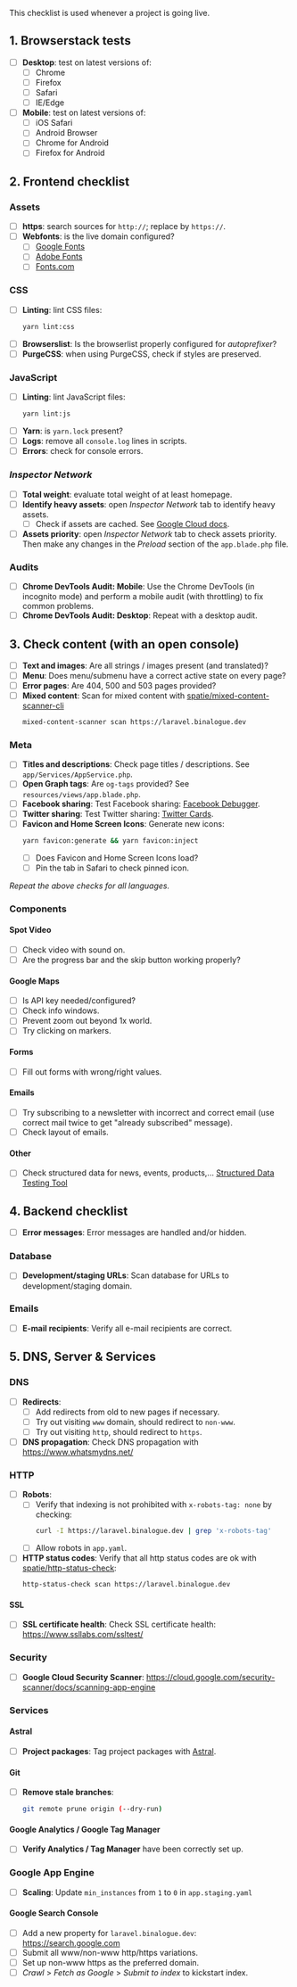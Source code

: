 This checklist is used whenever a project is going live.

## 1. Browserstack tests

- [ ] **Desktop**: test on latest versions of:
  - [ ] Chrome
  - [ ] Firefox
  - [ ] Safari
  - [ ] IE/Edge
- [ ] **Mobile**: test on latest versions of:
  - [ ] iOS Safari
  - [ ] Android Browser
  - [ ] Chrome for Android
  - [ ] Firefox for Android

## 2. Frontend checklist

### Assets

- [ ] **https**: search sources for `http://`; replace by `https://`.
- [ ] **Webfonts**: is the live domain configured?
  - [ ] [Google Fonts](https://fonts.google.com/)
  - [ ] [Adobe Fonts](https://fonts.adobe.com/)
  - [ ] [Fonts.com](https://www.fonts.com/)

### CSS

- [ ] **Linting**: lint CSS files:
  ```bash
  yarn lint:css
  ```
- [ ] **Browserslist**: Is the browserlist properly configured for _autoprefixer_?
- [ ] **PurgeCSS**: when using PurgeCSS, check if styles are preserved.

### JavaScript

- [ ] **Linting**: lint JavaScript files:
  ```bash
  yarn lint:js
  ```
- [ ] **Yarn**: is `yarn.lock` present?
- [ ] **Logs**: remove all `console.log` lines in scripts.
- [ ] **Errors**: check for console errors.

### _Inspector Network_

- [ ] **Total weight**: evaluate total weight of at least homepage.
- [ ] **Identify heavy assets**: open _Inspector Network_ tab to identify heavy assets.
  - [ ] Check if assets are cached. See [Google Cloud docs](https://cloud.google.com/appengine/docs/standard/python/config/appref#default_expiration).
- [ ] **Assets priority**: open _Inspector Network_ tab to check assets priority. Then make any changes in the _Preload_ section of the `app.blade.php` file.

### Audits

- [ ] **Chrome DevTools Audit: Mobile**: Use the Chrome DevTools (in incognito mode) and perform a mobile audit (with throttling) to fix common problems.
- [ ] **Chrome DevTools Audit: Desktop**: Repeat with a desktop audit.

## 3. Check content (with an open console)

- [ ] **Text and images**: Are all strings / images present (and translated)?
- [ ] **Menu**: Does menu/submenu have a correct active state on every page?
- [ ] **Error pages**: Are 404, 500 and 503 pages provided?
- [ ] **Mixed content**: Scan for mixed content with [spatie/mixed-content-scanner-cli](https://github.com/spatie/mixed-content-scanner-cli)
  ```bash
  mixed-content-scanner scan https://laravel.binalogue.dev
  ```

### Meta

- [ ] **Titles and descriptions**: Check page titles / descriptions. See `app/Services/AppService.php`.
- [ ] **Open Graph tags**: Are `og-tags` provided? See `resources/views/app.blade.php`.
- [ ] **Facebook sharing**: Test Facebook sharing: [Facebook Debugger](https://developers.facebook.com/tools/debug/).
- [ ] **Twitter sharing**: Test Twitter sharing: [Twitter Cards](https://cards-dev.twitter.com/validator).
- [ ] **Favicon and Home Screen Icons**: Generate new icons:
  ```bash
  yarn favicon:generate && yarn favicon:inject
  ```
  - [ ] Does Favicon and Home Screen Icons load?
  - [ ] Pin the tab in Safari to check pinned icon.

_Repeat the above checks for all languages._

### Components

#### Spot Video

- [ ] Check video with sound on.
- [ ] Are the progress bar and the skip button working properly?

#### Google Maps

- [ ] Is API key needed/configured?
- [ ] Check info windows.
- [ ] Prevent zoom out beyond 1x world.
- [ ] Try clicking on markers.

#### Forms

- [ ] Fill out forms with wrong/right values.

#### Emails

- [ ] Try subscribing to a newsletter with incorrect and correct email (use correct mail twice to get "already subscribed" message).
- [ ] Check layout of emails.

#### Other

- [ ] Check structured data for news, events, products,... [Structured Data Testing Tool](https://search.google.com/structured-data/testing-tool/)

## 4. Backend checklist

- [ ] **Error messages**: Error messages are handled and/or hidden.

<!--
### Admin

- [ ] Open up `/blender`.
- [ ] Remove unused modules from main menu.
- [ ] Configure Google Analytics dashboard.
- [ ] Create a new admin and try to log in.
- [ ] Try the password reset flow for existing user.
-->

### Database

- [ ] **Development/staging URLs**: Scan database for URLs to development/staging domain.

### Emails

- [ ] **E-mail recipients**: Verify all e-mail recipients are correct.

## 5. DNS, Server & Services

### DNS

- [ ] **Redirects**:
  - [ ] Add redirects from old to new pages if necessary.
  - [ ] Try out visiting `www` domain, should redirect to `non-www`.
  - [ ] Try out visiting `http`, should redirect to `https`.
- [ ] **DNS propagation**: Check DNS propagation with https://www.whatsmydns.net/

### HTTP

- [ ] **Robots**:
  - [ ] Verify that indexing is not prohibited with `x-robots-tag: none` by checking:
    ```bash
    curl -I https://laravel.binalogue.dev | grep 'x-robots-tag'
    ```
  - [ ] Allow robots in `app.yaml`.
- [ ] **HTTP status codes**: Verify that all http status codes are ok with [spatie/http-status-check](https://github.com/spatie/http-status-check):
  ```bash
  http-status-check scan https://laravel.binalogue.dev
  ```

#### SSL

- [ ] **SSL certificate health**: Check SSL certificate health: https://www.ssllabs.com/ssltest/

<!--
#### Backups

- [ ] Are Google Cloud backups enabled? https://cloud.google.com/sql/docs/mysql/backup-recovery/backing-up
- [ ] Is the output of artisan task `backup:run` ok? https://github.com/spatie/laravel-backup
-->

<!--
#### Monitoring

- [ ] Is the URL being monitored by [Oh Dear!](https://ohdearapp.com/)?
-->

### Security

- [ ] **Google Cloud Security Scanner**: https://cloud.google.com/security-scanner/docs/scanning-app-engine

### Services

#### Astral

- [ ] **Project packages**: Tag project packages with [Astral](https://app.astralapp.com).

#### Git

- [ ] **Remove stale branches**:
  ```bash
  git remote prune origin (--dry-run)
  ```

#### Google Analytics / Google Tag Manager

- [ ] **Verify Analytics / Tag Manager** have been correctly set up.

### Google App Engine

- [ ] **Scaling**: Update `min_instances` from `1` to `0` in `app.staging.yaml`

#### Google Search Console

- [ ] Add a new property for `laravel.binalogue.dev`: https://search.google.com
- [ ] Submit all www/non-www http/https variations.
- [ ] Set up non-www https as the preferred domain.
- [ ] _Crawl_ > _Fetch as Google_ > _Submit to index_ to kickstart index.
